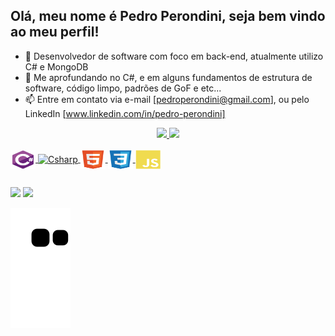 ## Olá, meu nome é Pedro Perondini, seja bem vindo ao meu perfil! 

- 🔭 Desenvolvedor de software com foco em back-end, atualmente utilizo C# e MongoDB
- 🌱 Me aprofundando no C#, e em alguns fundamentos de estrutura de software, código limpo, padrões de GoF e etc...
- 📫 Entre em contato via e-mail [pedroperondini@gmail.com], ou pelo LinkedIn [www.linkedin.com/in/pedro-perondini]

<div align = "center">
  <a href="https://github.com/PedroPerondini">
  <img height="180em" src="https://github-readme-stats.vercel.app/api?username=PedroPerondini&show_icons=true&theme=dark&include_all_commits=true&count_private=true"/>
  <img height="166em" src="https://github-readme-stats.vercel.app/api/top-langs/?username=PedroPerondini&layout=compact&langs_count=7&theme=dark"/>
</div>
  
  <div style="display: inline_block"><br>
  <img align="center" alt="Csharp" height="30" width="40" src="https://raw.githubusercontent.com/devicons/devicon/master/icons/csharp/csharp-original.svg">
  <img align="center" alt="Csharp" height="30" width="40" src="https://www.vectorlogo.zone/logos/mongodb/mongodb-icon.svg">
    <img align="center" alt="Rafa-HTML" height="30" width="40" src="https://raw.githubusercontent.com/devicons/devicon/master/icons/html5/html5-original.svg">
  <img align="center" alt="Rafa-CSS" height="30" width="40" src="https://raw.githubusercontent.com/devicons/devicon/master/icons/css3/css3-original.svg">
    <img align="center" alt="Rafa-Js" height="30" width="40" src="https://raw.githubusercontent.com/devicons/devicon/master/icons/javascript/javascript-plain.svg">
    
</div>
  
  ##
  
  <div> 
  <a href = "mailto:pedroperondini@gmail.com"><img src="https://img.shields.io/badge/-Gmail-%23333?style=for-the-badge&logo=gmail&logoColor=white" target="_blank"></a>
  <a href="https:/www.linkedin.com/in/pedro-perondini" target="_blank"><img src="https://img.shields.io/badge/-LinkedIn-%230077B5?style=for-the-badge&logo=linkedin&logoColor=white" target="_blank"></a> 
 
  ![Snake animation](https://github.com/rafaballerini/rafaballerini/blob/output/github-contribution-grid-snake.svg)
 
</div>
